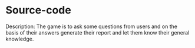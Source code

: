 # Source-code
Description: The game is to ask some questions from users and on the basis of their answers generate their report and let them know their general knowledge.

